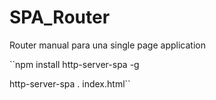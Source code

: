 # SPA_Router

Router manual para una single page application

``npm install http-server-spa -g

http-server-spa . index.html``
